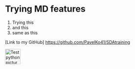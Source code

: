 # Trying MD features
1. Trying this
2. and this
3. same as this

[Link to my GitHub] https://github.com/PavelKo41/SDAtraining

<img height="50" src="D:\Documents\Desktop\Projects\SDAtraining\Test picture.jpg" title="Test python picture" width="50"/> 




